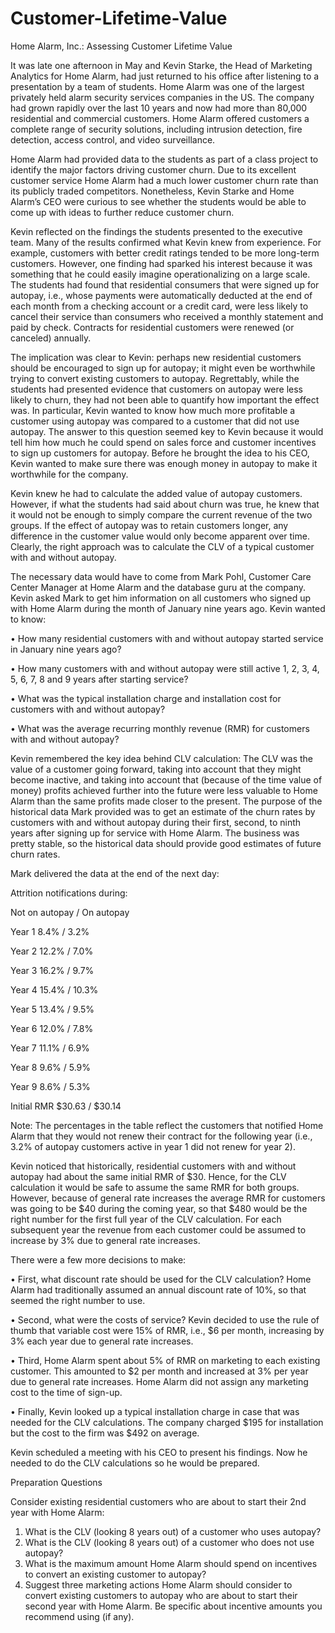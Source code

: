 # Customer-Lifetime-Value
Home Alarm, Inc.: Assessing Customer Lifetime Value

It was late one afternoon in May and Kevin Starke, the Head of Marketing Analytics for Home 
Alarm, had just returned to his office after listening to a presentation by a team of students. 
Home Alarm was one of the largest privately held alarm security services companies in the US. 
The company had grown rapidly over the last 10 years and now had more than 80,000 
residential and commercial customers. Home Alarm offered customers a complete range of 
security solutions, including intrusion detection, fire detection, access control, and video 
surveillance.  
 
Home Alarm had provided data to the students as part of a class project to identify the major 
factors driving customer churn. Due to its excellent customer service Home Alarm had a much 
lower customer churn rate than its publicly traded competitors. Nonetheless, Kevin Starke and 
Home Alarm’s CEO were curious to see whether the students would be able to come up with 
ideas to further reduce customer churn.  
 
Kevin reflected on the findings the students presented to the executive team. Many of the 
results confirmed what Kevin knew from experience. For example, customers with better credit 
ratings tended to be more long-term customers. However, one finding had sparked his interest 
because it was something that he could easily imagine operationalizing on a large scale. The 
students had found that residential consumers that were signed up for autopay, i.e., whose 
payments were automatically deducted at the end of each month from a checking account or a 
credit card, were less likely to cancel their service than consumers who received a monthly
statement and paid by check. Contracts for residential customers were renewed (or canceled) 
annually.  
 
The implication was clear to Kevin: perhaps new residential customers should be encouraged to 
sign up for autopay; it might even be worthwhile trying to convert existing customers to autopay. 
Regrettably, while the students had presented evidence that customers on autopay were less 
likely to churn, they had not been able to quantify how important the effect was. In particular, 
Kevin wanted to know how much more profitable a customer using autopay was compared to a 
customer that did not use autopay. The answer to this question seemed key to Kevin because it 
would tell him how much he could spend on sales force and customer incentives to sign up 
customers for autopay. Before he brought the idea to his CEO, Kevin wanted to make sure 
there was enough money in autopay to make it worthwhile for the company.  
 
Kevin knew he had to calculate the added value of autopay customers. However, if what the 
students had said about churn was true, he knew that it would not be enough to simply compare 
the current revenue of the two groups. If the effect of autopay was to retain customers longer, 
any difference in the customer value would only become apparent over time. Clearly, the right 
approach was to calculate the CLV of a typical customer with and without autopay.  
 
The necessary data would have to come from Mark Pohl, Customer Care Center Manager at 
Home Alarm and the database guru at the company. Kevin asked Mark to get him information 
on all customers who signed up with Home Alarm during the month of January nine years ago. 
Kevin wanted to know:
 
•  How many residential customers with and without autopay started service in January 
nine years ago? 

•  How many customers with and without autopay were still active 1, 2, 3, 4, 5, 6, 7, 8 
and 9 years after starting service? 

•  What was the typical installation charge and installation cost for customers with and 
without autopay? 

•  What was the average recurring monthly revenue (RMR) for customers with and 
without autopay?  

Kevin remembered the key idea behind CLV calculation: The CLV was the value of a customer 
going forward, taking into account that they might become inactive, and taking into account that 
(because of the time value of money) profits achieved further into the future were less valuable 
to Home Alarm than the same profits made closer to the present. The purpose of the historical 
data Mark provided was to get an estimate of the churn rates by customers with and without 
autopay during their first, second, to ninth years after signing up for service with Home Alarm. 
The business was pretty stable, so the historical data should provide good estimates of future 
churn rates.  
 
Mark delivered the data at the end of the next day: 

Attrition notifications during:  

  Not on autopay / On autopay

Year 1  8.4% / 3.2% 

Year 2  12.2% / 7.0% 

Year 3  16.2% / 9.7% 

Year 4  15.4% / 10.3% 

Year 5  13.4% / 9.5% 

Year 6  12.0% / 7.8% 

Year 7  11.1% / 6.9% 

Year 8  9.6% / 5.9% 

Year 9  8.6% / 5.3% 

Initial RMR  $30.63 / $30.14 

Note: The percentages in the table reflect the customers that notified Home Alarm that they 
would not renew their contract for the following year (i.e., 3.2% of autopay customers active in 
year 1 did not renew for year 2). 
 
Kevin noticed that historically, residential customers with and without autopay had about the 
same initial RMR of $30. Hence, for the CLV calculation it would be safe to assume the same 
RMR for both groups. However, because of general rate increases the average RMR for 
customers was going to be $40 during the coming year, so that $480 would be the right number 
for the first full year of the CLV calculation. For each subsequent year the revenue from each 
customer could be assumed to increase by 3% due to general rate increases.  
 
There were a few more decisions to make:  

•  First, what discount rate should be used for the CLV calculation? Home Alarm had 
traditionally assumed an annual discount rate of 10%, so that seemed the right number to 
use.

•  Second, what were the costs of service? Kevin decided to use the rule of thumb that 
variable cost were 15% of RMR, i.e., $6 per month, increasing by 3% each year due to 
general rate increases.  

•  Third, Home Alarm spent about 5% of RMR on marketing to each existing customer. This 
amounted to $2 per month and increased at 3% per year due to general rate increases. 
Home Alarm did not assign any marketing cost to the time of sign-up.

•  Finally, Kevin looked up a typical installation charge in case that was needed for the CLV 
calculations. The company charged $195 for installation but the cost to the firm was $492 on 
average.  
 
Kevin scheduled a meeting with his CEO to present his findings. Now he needed to do the CLV 
calculations so he would be prepared.  

Preparation Questions 
 
Consider existing residential customers who are about to start their 2nd year with Home 
Alarm: 
 
 
1.  What is the CLV (looking 8 years out) of a customer who uses autopay?
2.  What is the CLV (looking 8 years out) of a customer who does not use autopay? 
3.  What is the maximum amount Home Alarm should spend on incentives to convert an 
existing customer to autopay?
4.  Suggest three marketing actions Home Alarm should consider to convert existing customers 
to autopay who are about to start their second year with Home Alarm. Be specific about 
incentive amounts you recommend using (if any).
